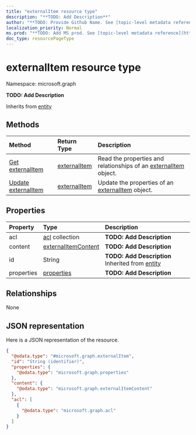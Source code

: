 ```yaml
---
title: "externalItem resource type"
description: "**TODO: Add Description**"
author: "**TODO: Provide Github Name. See [topic-level metadata reference](https://msgo.azurewebsites.net/add/document/guidelines/metadata.html#topic-level-metadata)**"
localization_priority: Normal
ms.prod: "**TODO: Add MS prod. See [topic-level metadata reference](https://msgo.azurewebsites.net/add/document/guidelines/metadata.html#topic-level-metadata)**"
doc_type: resourcePageType
---
```


# externalItem resource type


Namespace: microsoft.graph

**TODO: Add Description**


Inherits from [entity](../resources/entity.md)

## Methods
|Method|Return Type|Description|
|:---|:---|:---|
|[Get externalItem](../api/externalitem-get.md)|[externalItem](../resources/externalitem.md)|Read the properties and relationships of an [externalItem](../resources/externalitem.md) object.|
|[Update externalItem](../api/externalitem-update.md)|[externalItem](../resources/externalitem.md)|Update the properties of an [externalItem](../resources/externalitem.md) object.|

## Properties
|Property|Type|Description|
|:---|:---|:---|
|acl|[acl](../resources/acl.md) collection|**TODO: Add Description**|
|content|[externalItemContent](../resources/externalitemcontent.md)|**TODO: Add Description**|
|id|String|**TODO: Add Description** Inherited from [entity](../resources/entity.md)|
|properties|[properties](../resources/properties.md)|**TODO: Add Description**|

## Relationships
None

## JSON representation
Here is a JSON representation of the resource.
<!-- {
  "blockType": "resource",
  "keyProperty": "id",
  "@odata.type": "microsoft.graph.externalItem",
  "baseType": "microsoft.graph.entity",
  "openType": false
}
-->
``` json
{
  "@odata.type": "#microsoft.graph.externalItem",
  "id": "String (identifier)",
  "properties": {
    "@odata.type": "microsoft.graph.properties"
  },
  "content": {
    "@odata.type": "microsoft.graph.externalItemContent"
  },
  "acl": [
    {
      "@odata.type": "microsoft.graph.acl"
    }
  ]
}
```

